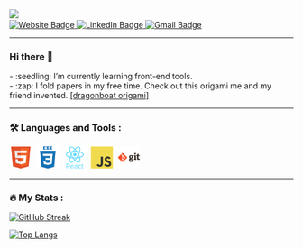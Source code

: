 <div id="header">
  <img src="https://media.giphy.com/media/v1.Y2lkPTc5MGI3NjExNTlzd2h1OGlwNzBsM203ZHc4NmhoeXhxb3FkeDA3NDYzbW50NjQyciZlcD12MV9pbnRlcm5hbF9naWZfYnlfaWQmY3Q9Zw/aEwLTJvYxwo1L09oyP/giphy.gif" width="150"/>
</div>
<div id="badges">
  <a href="http://www.etaghiloo.ir" target="_blank">
    <img src="https://img.shields.io/badge/website-053875?style=for-the-badge&logo=&logoColor=white" alt="Website Badge"/>
  </a>
  <a href="https://ir.linkedin.com/in/elnaz-taghiloo-44098221b" target="_blank">
    <img src="https://img.shields.io/badge/LinkedIn-blue?style=for-the-badge&logo=linkedin&logoColor=white" alt="LinkedIn Badge"/>
  </a>
  <a href="mailto:elnaz.taghiloo@gmail.com" target="_blank">
    <img src="https://img.shields.io/badge/Gmail-red?style=for-the-badge&logo=gmail&logoColor=white" alt="Gmail Badge"/>
  </a>
</div>
<hr></hr>

### Hi there :wave:
<div>
  - :seedling: I’m currently learning front-end tools.
</div>
<div>
  - :zap: I fold papers in my free time. Check out this origami me and my friend invented.
  <a href="http://www.etaghiloo.ir/dragon-boat" target="_blank">
    [dragonboat origami]
  </a>
</div>
<hr></hr>

### :hammer_and_wrench: Languages and Tools :
<div>
  <img src="https://github.com/devicons/devicon/blob/master/icons/html5/html5-original.svg" title="HTML5" alt="HTML" width="40" height="40"/>&nbsp;
  <img src="https://github.com/devicons/devicon/blob/master/icons/css3/css3-plain-wordmark.svg"  title="CSS3" alt="CSS" width="40" height="40"/>&nbsp;
  <img src="https://github.com/devicons/devicon/blob/master/icons/react/react-original-wordmark.svg" title="React" alt="React" width="40" height="40"/>&nbsp;
  <img src="https://github.com/devicons/devicon/blob/master/icons/javascript/javascript-original.svg" title="JavaScript" alt="JavaScript" width="40" height="40"/>&nbsp;
  <img src="https://github.com/devicons/devicon/blob/master/icons/git/git-original-wordmark.svg" title="Git" **alt="Git" width="40" height="40"/>
</div>
<hr></hr>

### :fire: My Stats :
[![GitHub Streak](https://github-readme-streak-stats.herokuapp.com?user=etaghiloo&theme=yeblu&card_width=415)](https://git.io/streak-stats)

[![Top Langs](https://github-readme-stats.vercel.app/api/top-langs/?username=etaghiloo&layout=compact&theme=yeblu&card_width=415)](https://github.com/etaghiloo/github-readme-stats)
